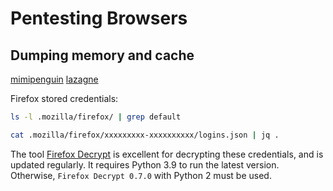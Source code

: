 

# Pentesting Browsers


## Dumping memory and cache

[mimipenguin](https://github.com/huntergregal/mimipenguin)
[lazagne](lazagne.md)

Firefox stored credentials:

```bash
ls -l .mozilla/firefox/ | grep default 

cat .mozilla/firefox/xxxxxxxxx-xxxxxxxxxx/logins.json | jq .
```

The tool [Firefox Decrypt](https://github.com/unode/firefox_decrypt) is excellent for decrypting these credentials, and is updated regularly. It requires Python 3.9 to run the latest version. Otherwise, `Firefox Decrypt 0.7.0` with Python 2 must be used.



